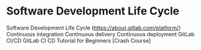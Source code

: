 # Software Development Life Cycle 
Software Development Life Cycle  (https://about.gitlab.com/platform/)
Continuous integration
Continuous delivery
Continuous deployment
GitLab CI/CD GitLab CI CD Tutorial for Beginners [Crash Course]